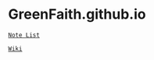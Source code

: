 GreenFaith.github.io
====================

[`Note List`](https://github.com/GreenFaith/GreenFaith.github.io/issues?state=open)

[`Wiki`](https://github.com/GreenFaith/GreenFaith.github.io/wiki)
